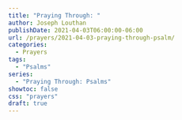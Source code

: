 ```yaml
---
title: "Praying Through: "
author: Joseph Louthan
publishDate: 2021-04-03T06:00:00-06:00
url: /prayers/2021-04-03-praying-through-psalm/
categories:
  - Prayers
tags:
  - "Psalms"
series:
  - "Praying Through: Psalms"
showtoc: false
css: "prayers"
draft: true
---
```

<div style="font-variant: small-caps;">

</div>

```text

```
